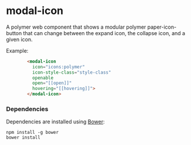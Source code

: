 # modal-icon

A polymer web component that shows a modular polymer paper-icon-button that can change between the expand icon, the collapse icon, and a given icon.

Example:
```html
        <modal-icon
          icon="icons:polymer"
          icon-style-class="style-class"
          openable
          open="[[open]]"
          hovering="[[hovering]]">
        </modal-icon>
```

### Dependencies

Dependencies are installed using [Bower](http://bower.io/):

    npm install -g bower
    bower install
